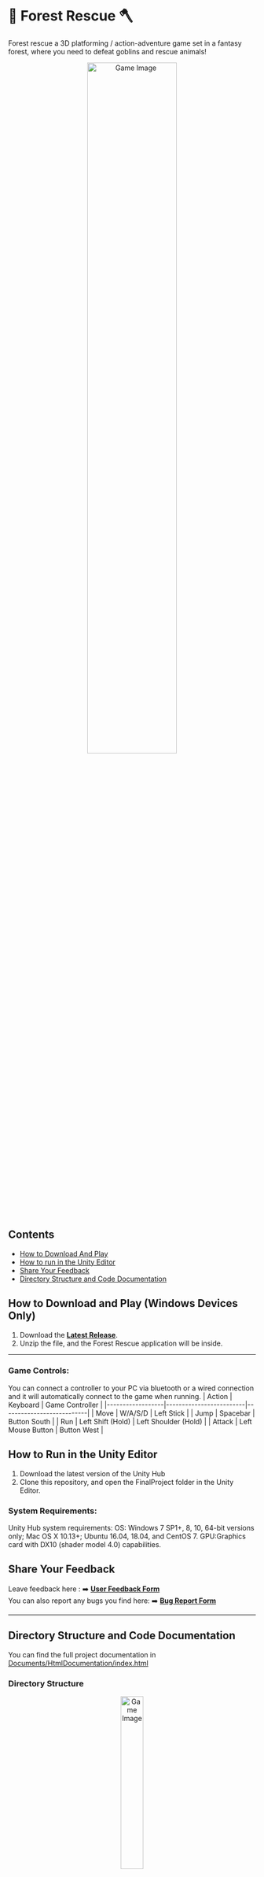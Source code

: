 # 🌲 Forest Rescue 🪓  
Forest rescue a 3D platforming / action-adventure game set in a fantasy forest, where you need to defeat goblins and rescue animals! 
<div align="center">
  <img src="/Documents/FinalReport/OtherImages/GameImage.png" alt="Game Image" width="60%">
</div>


## Contents
- [How to Download And Play](#how-to-download-and-play-windows-devices-only)
- [How to run in the Unity Editor](#how-to-run-in-the-unity-editor)
- [Share Your Feedback](#share-your-feedback)
- [Directory Structure and Code Documentation](#directory-structure-and-code-documentation)

## How to Download and Play (Windows Devices Only)

1. Download the **[Latest Release](https://gitlab.cim.rhul.ac.uk/zkac336/PROJECT/-/releases)**.
2. Unzip the file, and the Forest Rescue application will be inside.
---
### Game Controls:
You can connect a controller to your PC via bluetooth or a wired connection and it will automatically connect to the game when running.
| Action          | Keyboard       | Game Controller        |
|------------------|-------------------------|---------------------------|
| Move            | W/A/S/D                 | Left Stick             |
| Jump            | Spacebar                | Button South                  |
| Run             | Left Shift (Hold)       | Left Shoulder (Hold)   |
| Attack          | Left Mouse Button       | Button West                  |


## How to Run in the Unity Editor
1. Download the latest version of the Unity Hub
2. Clone this repository, and open the FinalProject folder in the Unity Editor. 

### System Requirements:
Unity Hub system requirements:
OS: Windows 7 SP1+, 8, 10, 64-bit versions only; Mac OS X 10.13+; Ubuntu 16.04, 18.04, and CentOS 7.
GPU:Graphics card with DX10 (shader model 4.0) capabilities.


## Share Your Feedback 
Leave feedback here : ➡️ **[User Feedback Form](https://docs.google.com/forms/d/e/1FAIpQLSfYDNJzHmAWeYxdV7bLPPbsJIW2R6UqZe9Kt2eWmDSAP7TOhg/viewform)** <br>
You can also report any bugs you find here: ➡️ **[Bug Report Form](https://docs.google.com/forms/d/e/1FAIpQLSeGxXRMbLGKBaWU_mlh32TSN13TTJqoxCiIrTSPRz3m5WpXHw/viewform?usp=header)**


---

## Directory Structure and Code Documentation
You can find the full project documentation in [Documents/HtmlDocumentation/index.html](Documents/HtmlDocumentation/index.html)

### Directory Structure

<div align="center">
  <img src="/Documents/FinalReport/OtherImages/FileStructure.png" alt="Game Image" width="30%">
</div>

The `Assets` folder contains all of the work completed so far including the 3D models for the player, enemies, terrain etc., as well as the associated scripts and animations. The diagram highlights the most important subfolders, such as the scripts folders, where all the C# scripts are organised.  
Note that not all folders are included in the diagram.

---

### Files Relevant to the Player State Machine:

- [`PlayerBaseState.cs`](FinalProject/Assets/Fighter/Scripts/PlayerBaseState.cs), [`PlayerRunState.cs`](FinalProject/Assets/Fighter/Scripts/PlayerRunState.cs), [`PlayerJumpState.cs`](FinalProject/Assets/Fighter/Scripts/PlayerJumpState.cs), [`PlayerStateMachine.cs`](FinalProject/Assets/Fighter/Scripts/PlayerStateMachine.cs), [`PlayerStateFactory.cs`](FinalProject/Assets/Fighter/Scripts/PlayerStateFactory.cs)  
  *(There are other state files within this folder — Jump and Run are just two examples.)*

---

### Files Relevant to the Combat System:

- [`IDamageable.cs`](FinalProject/Assets/Interfaces/IDamageable.cs)
- [`PlayerHealthAndDamage.cs`](FinalProject/Assets/Fighter/Scripts/PlayerHealthAndDamage.cs), [`WeaponManager.cs`](FinalProject/Assets/Fighter/Scripts/WeaponManager.cs), [`WeaponAttributes.cs`](FinalProject/Assets/Fighter/Scripts/WeaponAttributes.cs)
- [`Enemy.cs`](FinalProject/Assets/CuteGoblins/Scripts/Enemy.cs), [`AttackRadius.cs`](FinalProject/Assets/CuteGoblins/Scripts/AttackRadius.cs), [`RangedAttackRadius.cs`](FinalProject/Assets/CuteGoblins/Scripts/RangedAttackRadius.cs), [`ObjectPool.cs`](FinalProject/Assets/CuteGoblins/Scripts/ObjectPool.cs), [`PoolableObject.cs`](FinalProject/Assets/CuteGoblins/Scripts/PoolableObject.cs), [`Arrow.cs`](FinalProject/Assets/CuteGoblins/Scripts/Arrow.cs)

---

### Files Relevant to Enemy Movement:

- [`Enemy.cs`](FinalProject/Assets/CuteGoblins/Scripts/Enemy.cs), [`FollowRadius.cs`](FinalProject/Assets/CuteGoblins/Scripts/FollowRadius.cs), [`EnemyMovement.cs`](FinalProject/Assets/CuteGoblins/Scripts/EnemyMovement.cs), [`EnemyScriptableObject.cs`](FinalProject/Assets/CuteGoblins/Scripts/EnemyScriptableObject.cs), [`RangedEnemyMovement.cs`](FinalProject/Assets/CuteGoblins/Scripts/RangedEnemyMovement.cs)

---

### Files Relevant to the Health UI System:

- [`IHealthSubject.cs`](FinalProject/Assets/Interfaces/IHealthSubject.cs), [`IHealthObserver.cs`](FinalProject/Assets/Interfaces/IHealthObserver.cs)
- [`PlayerHealthBar.cs`](FinalProject/Assets/UI/Scripts/PlayerHealthBar.cs), [`EnemyHealthBar.cs`](FinalProject/Assets/UI/Scripts/EnemyHealthBar.cs), [`GameOver.cs`](FinalProject/Assets/UI/Scripts/GameOver.cs)

---

### Files Relevant to Animal Rescue:

- [`Cage.cs`](FinalProject/Assets/CuteRaccoons/Scripts/Cage.cs)
- [`Animal.cs`](FinalProject/Assets/Interfaces/Animal.cs), [`AnimalTeleportRadius.cs`](FinalProject/Assets/Interfaces/AnimalTeleportRadius.cs)

---

### Files Relevant to Level Progression and Score System:

- [`UIQuestManager.cs`](FinalProject/Assets/CuteRaccoons/Scripts/UIQuestManager.cs)
- [`LevelManager.cs`](FinalProject/Assets/Managers/LevelManager.cs), [`LevelState.cs`](FinalProject/Assets/Managers/LevelState.cs)
- [`GoalRadius.cs`](FinalProject/Assets/UI/Scripts/GoalRadius.cs), [`LevelCleared.cs`](FinalProject/Assets/UI/Scripts/LevelCleared.cs), [`GameTimer.cs`](FinalProject/Assets/UI/Scripts/GameTimer.cs), [`ScoreManager.cs`](FinalProject/Assets/UI/Scripts/ScoreManager.cs), [`SceneLoader.cs`](FinalProject/Assets/UI/Scripts/SceneLoader.cs)

---

### Files Relevant to the Sound System:

- [`SoundFXManager.cs`](FinalProject/Assets/Managers/SoundFXManager.cs), [`SoundMixerManager.cs`](FinalProject/Assets/Managers/SoundMixerManager.cs)

---

### Test Files:

- [`LevelManagerTests.cs`](FinalProject/Assets/Tests/EditMode/LevelManagerTests.cs), [`PlayerStateFactoryTests.cs`](FinalProject/Assets/Tests/EditMode/PlayerStateFactoryTests.cs)
- [`SoundFXManagerTests.cs`](FinalProject/Assets/Tests/EditMode/SoundFXManagerTests.cs), [`ObjectPoolTests.cs`](FinalProject/Assets/Tests/EditMode/ObjectPoolTests.cs)
